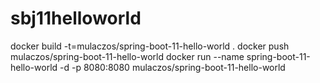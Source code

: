 # sbj11helloworld

docker build -t=mulaczos/spring-boot-11-hello-world .
docker push mulaczos/spring-boot-11-hello-world
docker run --name spring-boot-11-hello-world -d -p 8080:8080 mulaczos/spring-boot-11-hello-world